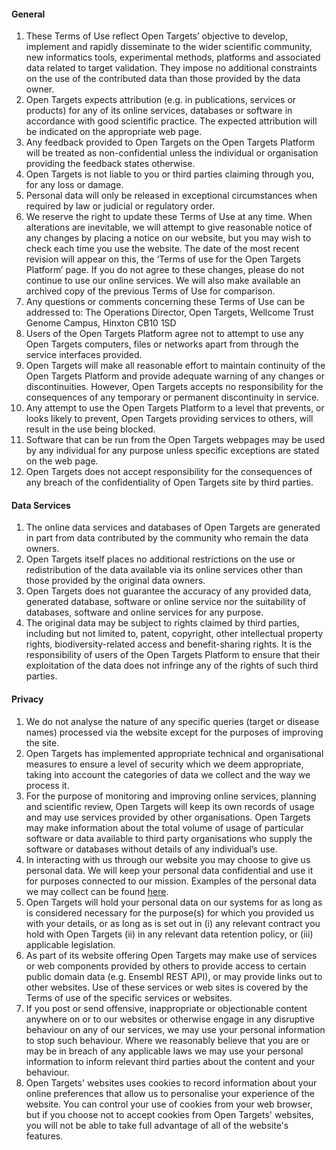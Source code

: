#### General

1.  These Terms of Use reflect Open Targets’ objective to develop, implement and rapidly disseminate to the wider scientific community, new informatics tools, experimental methods, platforms and associated data related to target validation. They impose no additional constraints on the use of the contributed data than those provided by the data owner.
2.  Open Targets expects attribution (e.g. in publications, services or products) for any of its online services, databases or software in accordance with good scientific practice. The expected attribution will be indicated on the appropriate web page.
3.  Any feedback provided to Open Targets on the Open Targets Platform will be treated as non-confidential unless the individual or organisation providing the feedback states otherwise.
4.  Open Targets is not liable to you or third parties claiming through you, for any loss or damage.
5.  Personal data will only be released in exceptional circumstances when required by law or judicial or regulatory order.
6.  We reserve the right to update these Terms of Use at any time. When alterations are inevitable, we will attempt to give reasonable notice of any changes by placing a notice on our website, but you may wish to check each time you use the website. The date of the most recent revision will appear on this, the ‘Terms of use for the Open Targets Platform’ page. If you do not agree to these changes, please do not continue to use our online services. We will also make available an archived copy of the previous Terms of Use for comparison.
7.  Any questions or comments concerning these Terms of Use can be addressed to: The Operations Director, Open Targets, Wellcome Trust Genome Campus, Hinxton CB10 1SD
8.  Users of the Open Targets Platform agree not to attempt to use any Open Targets computers, files or networks apart from through the service interfaces provided.
9.  Open Targets will make all reasonable effort to maintain continuity of the Open Targets Platform and provide adequate warning of any changes or discontinuities. However, Open Targets accepts no responsibility for the consequences of any temporary or permanent discontinuity in service.
10.  Any attempt to use the Open Targets Platform to a level that prevents, or looks likely to prevent, Open Targets providing services to others, will result in the use being blocked.
11.  Software that can be run from the Open Targets webpages may be used by any individual for any purpose unless specific exceptions are stated on the web page.
12.  Open Targets does not accept responsibility for the consequences of any breach of the confidentiality of Open Targets site by third parties.



#### Data Services

1.  The online data services and databases of Open Targets are generated in part from data contributed by the community who remain the data owners.
2.  Open Targets itself places no additional restrictions on the use or redistribution of the data available via its online services other than those provided by the original data owners.
3.  Open Targets does not guarantee the accuracy of any provided data, generated database, software or online service nor the suitability of databases, software and online services for any purpose.
4.  The original data may be subject to rights claimed by third parties, including but not limited to, patent, copyright, other intellectual property rights, biodiversity-related access and benefit-sharing rights. It is the responsibility of users of the Open Targets Platform to ensure that their exploitation of the data does not infringe any of the rights of such third parties.



#### Privacy

1.  We do not analyse the nature of any specific queries (target or disease names) processed via the website except for the purposes of improving the site.
2.  Open Targets has implemented appropriate technical and organisational measures to ensure a level of security which we deem appropriate, taking into account the categories of data we collect and the way we process it.
3.  For the purpose of monitoring and improving online services, planning and scientific review, Open Targets will keep its own records of usage and may use services provided by other organisations. Open Targets may make information about the total volume of usage of particular software or data available to third party organisations who supply the software or databases without details of any individual’s use.
4.  In interacting with us through our website you may choose to give us personal data. We will keep your personal data confidential and use it for purposes connected to our mission. Examples of the personal data we may collect can be found [here](/personal-data-collected-examples).
5.  Open Targets will hold your personal data on our systems for as long as is considered necessary for the purpose(s) for which you provided us with your details, or as long as is set out in (i) any relevant contract you hold with Open Targets (ii) in any relevant data retention policy, or (iii) applicable legislation.
6.  As part of its website offering Open Targets may make use of services or web components provided by others to provide access to certain public domain data (e.g. Ensembl REST API), or may provide links out to other websites. Use of these services or web sites is covered by the Terms of use of the specific services or websites.
7.  If you post or send offensive, inappropriate or objectionable content anywhere on or to our websites or otherwise engage in any disruptive behaviour on any of our services, we may use your personal information to stop such behaviour. Where we reasonably believe that you are or may be in breach of any applicable laws we may use your personal information to inform relevant third parties about the content and your behaviour.
8.  Open Targets' websites uses cookies to record information about your online preferences that allow us to personalise your experience of the website. You can control your use of cookies from your web browser, but if you choose not to accept cookies from Open Targets' websites, you will not be able to take full advantage of all of the website's features.

